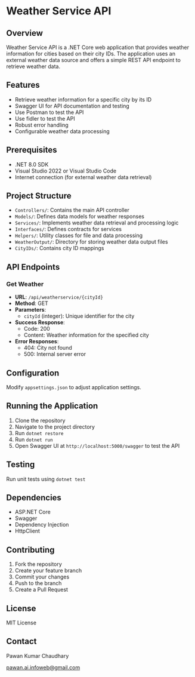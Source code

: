 # Weather Service API

## Overview
Weather Service API is a .NET Core web application that provides weather information for cities based on their city IDs. The application uses an external weather data source and offers a simple REST API endpoint to retrieve weather data.

## Features
- Retrieve weather information for a specific city by its ID
- Swagger UI for API documentation and testing
- Use Postman to test the API
- Use fidler to test the API
- Robust error handling
- Configurable weather data processing

## Prerequisites
- .NET 8.0 SDK
- Visual Studio 2022 or Visual Studio Code
- Internet connection (for external weather data retrieval)

## Project Structure
- `Controllers/`: Contains the main API controller
- `Models/`: Defines data models for weather responses
- `Services/`: Implements weather data retrieval and processing logic
- `Interfaces/`: Defines contracts for services
- `Helpers/`: Utility classes for file and data processing
- `WeatherOutput/`: Directory for storing weather data output files
- `CityIDs/`: Contains city ID mappings

## API Endpoints
### Get Weather
- **URL**: `/api/weatherservice/{cityId}`
- **Method**: GET
- **Parameters**: 
  - `cityId` (integer): Unique identifier for the city
- **Success Response**: 
  - Code: 200
  - Content: Weather information for the specified city
- **Error Responses**:
  - 404: City not found
  - 500: Internal server error

## Configuration
Modify `appsettings.json` to adjust application settings.

## Running the Application
1. Clone the repository
2. Navigate to the project directory
3. Run `dotnet restore`
4. Run `dotnet run`
5. Open Swagger UI at `http://localhost:5000/swagger` to test the API

## Testing
Run unit tests using `dotnet test`

## Dependencies
- ASP.NET Core
- Swagger
- Dependency Injection
- HttpClient

## Contributing
1. Fork the repository
2. Create your feature branch
3. Commit your changes
4. Push to the branch
5. Create a Pull Request

## License
MIT License

## Contact
Pawan Kumar Chaudhary

pawan.ai.infoweb@gmail.com